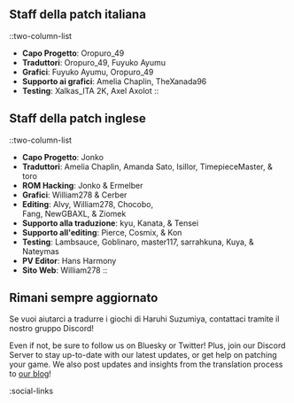 ## Staff della patch italiana
::two-column-list
- **Capo Progetto**: Oropuro_49
- **Traduttori**: Oropuro_49, Fuyuko Ayumu
- **Grafici**: Fuyuko Ayumu, Oropuro_49
- **Supporto ai grafici**: Amelia Chaplin, TheXanada96
- **Testing**: Xalkas_ITA 2K, Axel Axolot
::

## Staff della patch inglese
::two-column-list
- **Capo Progetto**: Jonko
- **Traduttori**: Amelia Chaplin, Amanda Sato, Isillor, TimepieceMaster, & toro
- **ROM Hacking**: Jonko & Ermelber
- **Grafici**: William278 & Cerber
- **Editing**: Alvy, William278, Chocobo,<br/>Fang, NewGBAXL, & Ziomek
- **Supporto alla traduzione**: kyu, Kanata, & Tensei 
- **Supporto all'editing**: Pierce, Cosmix, & Kon
- **Testing**: Lambsauce, Goblinaro, master117, sarrahkuna, Kuya, & Nateymas
- **PV Editor**: Hans Harmony
- **Sito Web**: William278
::

## Rimani sempre aggiornato
Se vuoi aiutarci a tradurre i giochi di Haruhi Suzumiya, contattaci tramite il nostro gruppo Discord!

Even if not, be sure to follow us on Bluesky or Twitter! Plus, join our Discord Server to stay up-to-date with our latest updates, or get help on patching your game. We also post updates and insights from the translation process to [our blog](/blog)!

<!-- Social media, Discord and blog buttons -->
:social-links
